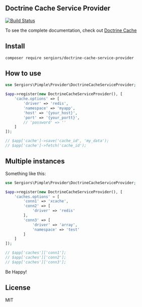 Doctrine Cache Service Provider
-------------------------------
[![Build Status](https://travis-ci.org/sergiors/doctrine-cache-service-provider.svg?branch=1.0.0)](https://travis-ci.org/sergiors/doctrine-cache-service-provider)

To see the complete documentation, check out [Doctrine Cache](http://doctrine-orm.readthedocs.org/projects/doctrine-orm/en/latest/reference/caching.html)

Install
-------
```
composer require sergiors/doctrine-cache-service-provider
```

How to use
----------
```php
use Sergiors\Pimple\Provider\DoctrineCacheServiceProvider;

$app->register(new DoctrineCacheServiceProvider(), [
    'cache.options' => [
        'driver' => 'redis',
        'namespace' => 'myapp',
        'host' => '{your_host}',
        'port' => '{your_portt}',
        // 'password' => ''
    ]
]);

// $app['cache']->save('cache_id', 'my_data');
// $app['cache']->fetch('cache_id');
```

## Multiple instances

Something like this:
```php
use Sergiors\Pimple\Provider\DoctrineCacheServiceProvider;

$app->register(new DoctrineCacheServiceProvider(), [
    'caches.options' = [
        'conn1' => 'xcache',
        'conn2' => [
            'driver' => 'redis'
        ],
        'conn3' => [
            'driver' => 'array',
            'namespace' => 'test'
        ]
    ]
]);

// $app['caches']['conn1'];
// $app['caches']['conn2'];
// $app['caches']['conn3'];
```

Be Happy!

License
-------
MIT
